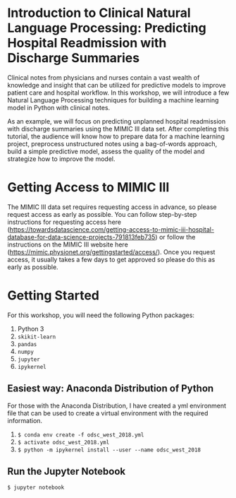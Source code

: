 # Introduction to Clinical Natural Language Processing: Predicting Hospital Readmission with Discharge Summaries

Clinical notes from physicians and nurses contain a vast wealth of knowledge and insight that can be utilized for predictive models to improve patient care and hospital workflow. In this workshop, we will introduce a few Natural Language Processing techniques for building a machine learning model in Python with clinical notes. 

As an example, we will focus on predicting unplanned hospital readmission with discharge summaries using the MIMIC III data set. After completing this tutorial, the audience will know how to prepare data for a machine learning project, preprocess unstructured notes using a bag-of-words approach, build a simple predictive model, assess the quality of the model and strategize how to improve the model. 

# Getting Access to MIMIC III

The MIMIC III data set requires requesting access in advance, so please request access as early as possible. You can follow step-by-step instructions for requesting access here (https://towardsdatascience.com/getting-access-to-mimic-iii-hospital-database-for-data-science-projects-791813feb735) or follow the instructions on the MIMIC III website here (https://mimic.physionet.org/gettingstarted/access/). Once you request access, it usually takes a few days to get approved so please do this as early as possible. 

# Getting Started

For this workshop, you will need the following Python packages:
1. Python 3
2. `skikit-learn`
3. `pandas`
4. `numpy`
5. `jupyter`
6. `ipykernel`

## Easiest way: Anaconda Distribution of Python
For those with the Anaconda Distribution, I have created a yml environment file that can be used to create a virtual environment with the required information. 

1. `$ conda env create -f odsc_west_2018.yml`
2. `$ activate odsc_west_2018.yml`
3. `$ python -m ipykernel install --user --name odsc_west_2018`

## Run the Jupyter Notebook
	$ jupyter notebook

 